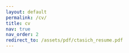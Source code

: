 ```yaml
---
layout: default
permalink: /cv/
title: cv
nav: true
nav_order: 2
redirect_to: /assets/pdf/ctasich_resume.pdf
---
```


<!-- <object data="../assets/pdf/ctasich_resume.pdf" width="1000" height="1000" type='application/pdf'></object> -->
